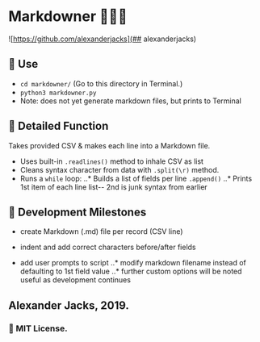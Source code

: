 # Markdowner 🔪🔠🐍
![https://github.com/alexanderjacks](## alexanderjacks)

## 🛵 Use
- ```cd markdowner/``` (Go to this directory in Terminal.)
- ```python3 markdowner.py```
- Note: does not yet generate markdown files, but prints to Terminal

## 🔬 Detailed Function
Takes provided CSV & makes each line into a Markdown file.
+ Uses built-in ```.readlines()``` method to inhale CSV as list
+ Cleans syntax character from data with ```.split(\r)``` method.
+ Runs a ```while``` loop: 
..* Builds a list of fields per line  ```.append()```
..* Prints 1st item of each line list-- 2nd is junk syntax from earlier

## 🚩 Development Milestones
+ create Markdown (.md) file per record (CSV line)
+ indent and add correct characters before/after fields

+ add user prompts to script
..* modify markdown filename instead of defaulting to 1st field value
..* further custom options will be noted useful as development continues

## Alexander Jacks, 2019.
### 📝 MIT License.
